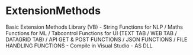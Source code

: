 # ExtensionMethods
Basic Extension Methods Library (VB) - String Functions for NLP / Maths Functions for ML / Tabcontrol Functions for UI (TEXT TAB / WEB TAB / DATAGRID TAB) / API GET &amp; POST FUNCTIONS / JSON FUNCTIONS / FILE HANDLING FUNCTIONS - Compile in Visual Studio - AS DLL
